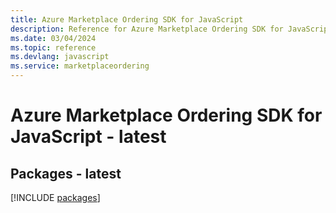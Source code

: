 ```yaml
---
title: Azure Marketplace Ordering SDK for JavaScript
description: Reference for Azure Marketplace Ordering SDK for JavaScript
ms.date: 03/04/2024
ms.topic: reference
ms.devlang: javascript
ms.service: marketplaceordering
---
```

# Azure Marketplace Ordering SDK for JavaScript - latest
## Packages - latest
[!INCLUDE [packages](marketplace-ordering-index.md)]